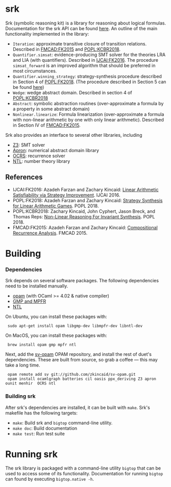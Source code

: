 srk
====

Srk (symbolic reasoning kit) is a library for reasoning about logical
formulas.  Documentation for the srk API can be found
[here](http://cs.princeton.edu/~zkincaid/srk/doc/index.html).  An outline of
the main functionality implemented in the library:

 + `Iteration`: approximate transitive closure of transition relations.
   Described in
   [FMCAD:FK2015](http://www.cs.princeton.edu/~zkincaid/pub/fmcad15.pdf) and
   [POPL:KCBR2018](http://www.cs.princeton.edu/~zkincaid/pub/popl2018a.pdf).
 + `Quantifier.simsat`: evidence-producing SMT solver for the theories LRA and LIA (with quantifiers).  Described in [IJCAI:FK2016](http://www.cs.princeton.edu/~zkincaid/pub/ijcai16.pdf).  The procedure `simsat_forward` is an improved algorithm that should be preferred in most circumstances.
 + `Quantifier.winning_strategy`: strategy-synthesis procedure described in Section 4 of [POPL:FK2018](http://www.cs.princeton.edu/~zkincaid/pub/popl18b.pdf).  (The procedure described in Section 5 can be found [here](https://github.com/zkincaid/strategy-improvement))
 + `Wedge`: wedge abstract domain.  Described in section 4 of [POPL:KCBR2018](http://www.cs.princeton.edu/~zkincaid/pub/popl2018a.pdf)
 + `Abstract`: symbolic abstraction routines (over-approximate a formula by a property in some abstract domain)
 + `Nonlinear.linearize`: Formula linearization (over-approximate a formula with non-linear arithmetic by one with only linear arithmetic).  Described in Section IV of [FMCAD:FK2015](http://www.cs.princeton.edu/~zkincaid/pub/fmcad15.pdf).

Srk also provides an interface to several other libraries, including
 + [Z3](https://github.com/Z3Prover/z3): SMT solver
 + [Apron](http://apron.cri.ensmp.fr/library): numerical abstract domain library
 + [OCRS](https://github.com/cyphertjohn/OCRS): recurrence solver
 + [NTL](http://www.shoup.net/ntl/): number theory library

References
----------
+ IJCAI:FK2016: Azadeh Farzan and Zachary Kincaid: [Linear Arithmetic Satisfiability via Strategy Improvement](http://www.cs.princeton.edu/~zkincaid/pub/ijcai16.pdf).  IJCAI 2016.
+ POPL:FK2018: Azadeh Farzan and Zachary Kincaid: [Strategy Synthesis for Linear Arithmetic Games](http://www.cs.princeton.edu/~zkincaid/pub/popl18b.pdf).  POPL 2018.
+ POPL:KCBR2018: Zachary Kincaid, John Cyphert, Jason Breck, and Thomas Reps: [Non-Linear Reasoning For Invariant Synthesis](http://www.cs.princeton.edu/~zkincaid/pub/popl2018a.pdf).  POPL 2018.
+ FMCAD:FK2015: Azadeh Farzan and Zachary Kincaid: [Compositional Recurrence Analysis](http://www.cs.princeton.edu/~zkincaid/pub/fmcad15.pdf).  FMCAD 2015.

Building
========

### Dependencies

Srk depends on several software packages.  The following dependencies need to be installed manually.

 + [opam](http://opam.ocaml.org) (with OCaml >= 4.02 & native compiler)
 + [GMP and MPFR](https://gmplib.org/)
 + [NTL](http://www.shoup.net/ntl/)

On Ubuntu, you can install these packages with:
```
 sudo apt-get install opam libgmp-dev libmpfr-dev libntl-dev
```

On MacOS, you can install these packages with:
```
 brew install opam gmp mpfr ntl
```

Next, add the [sv-opam](https://github.com/zkincaid/sv-opam) OPAM repository, and install the rest of duet's dependencies.  These are built from source, so grab a coffee &mdash; this may take a long time.
```
 opam remote add sv git://github.com/zkincaid/sv-opam.git
 opam install ocamlgraph batteries cil oasis ppx_deriving Z3 apron ounit menhir  OCRS ntl
```

### Building srk

After srk's dependencies are installed, it can be built with `make`.  Srk's makefile has the following targets:
 + `make`: Build srk and `bigtop` command-line utility.
 + `make doc`: Build documentation
 + `make test`: Run test suite

Running srk
===========

The srk library is packaged with a command-line utility `bigtop` that can be
used to access some of its functionality.  Documentation for running `bigtop`
can found by executing `bigtop.native -h`.
